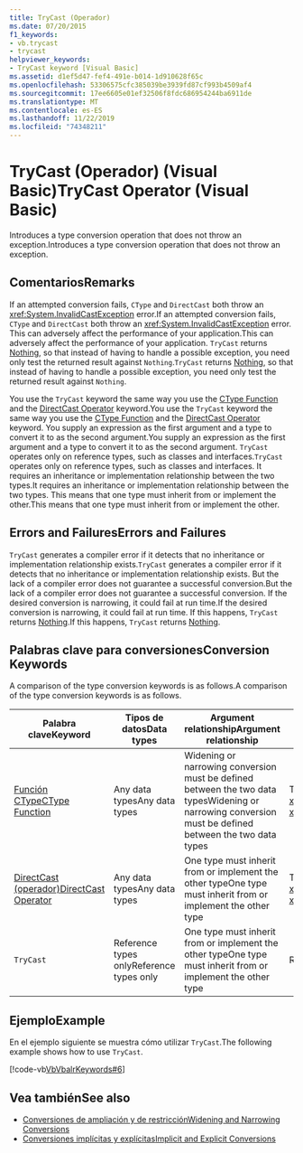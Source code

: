 ```yaml
---
title: TryCast (Operador)
ms.date: 07/20/2015
f1_keywords:
- vb.trycast
- trycast
helpviewer_keywords:
- TryCast keyword [Visual Basic]
ms.assetid: d1ef5d47-fef4-491e-b014-1d910628f65c
ms.openlocfilehash: 53306575cfc385039be3939fd87cf993b4509af4
ms.sourcegitcommit: 17ee6605e01ef32506f8fdc686954244ba6911de
ms.translationtype: MT
ms.contentlocale: es-ES
ms.lasthandoff: 11/22/2019
ms.locfileid: "74348211"
---
```

# <a name="trycast-operator-visual-basic"></a><span data-ttu-id="43c1d-102">TryCast (Operador) (Visual Basic)</span><span class="sxs-lookup"><span data-stu-id="43c1d-102">TryCast Operator (Visual Basic)</span></span>
<span data-ttu-id="43c1d-103">Introduces a type conversion operation that does not throw an exception.</span><span class="sxs-lookup"><span data-stu-id="43c1d-103">Introduces a type conversion operation that does not throw an exception.</span></span>  
  
## <a name="remarks"></a><span data-ttu-id="43c1d-104">Comentarios</span><span class="sxs-lookup"><span data-stu-id="43c1d-104">Remarks</span></span>  
 <span data-ttu-id="43c1d-105">If an attempted conversion fails, `CType` and `DirectCast` both throw an <xref:System.InvalidCastException> error.</span><span class="sxs-lookup"><span data-stu-id="43c1d-105">If an attempted conversion fails, `CType` and `DirectCast` both throw an <xref:System.InvalidCastException> error.</span></span> <span data-ttu-id="43c1d-106">This can adversely affect the performance of your application.</span><span class="sxs-lookup"><span data-stu-id="43c1d-106">This can adversely affect the performance of your application.</span></span> <span data-ttu-id="43c1d-107">`TryCast` returns [Nothing](../../../visual-basic/language-reference/nothing.md), so that instead of having to handle a possible exception, you need only test the returned result against `Nothing`.</span><span class="sxs-lookup"><span data-stu-id="43c1d-107">`TryCast` returns [Nothing](../../../visual-basic/language-reference/nothing.md), so that instead of having to handle a possible exception, you need only test the returned result against `Nothing`.</span></span>  
  
 <span data-ttu-id="43c1d-108">You use the `TryCast` keyword the same way you use the [CType Function](../../../visual-basic/language-reference/functions/ctype-function.md) and the [DirectCast Operator](../../../visual-basic/language-reference/operators/directcast-operator.md) keyword.</span><span class="sxs-lookup"><span data-stu-id="43c1d-108">You use the `TryCast` keyword the same way you use the [CType Function](../../../visual-basic/language-reference/functions/ctype-function.md) and the [DirectCast Operator](../../../visual-basic/language-reference/operators/directcast-operator.md) keyword.</span></span> <span data-ttu-id="43c1d-109">You supply an expression as the first argument and a type to convert it to as the second argument.</span><span class="sxs-lookup"><span data-stu-id="43c1d-109">You supply an expression as the first argument and a type to convert it to as the second argument.</span></span> <span data-ttu-id="43c1d-110">`TryCast` operates only on reference types, such as classes and interfaces.</span><span class="sxs-lookup"><span data-stu-id="43c1d-110">`TryCast` operates only on reference types, such as classes and interfaces.</span></span> <span data-ttu-id="43c1d-111">It requires an inheritance or implementation relationship between the two types.</span><span class="sxs-lookup"><span data-stu-id="43c1d-111">It requires an inheritance or implementation relationship between the two types.</span></span> <span data-ttu-id="43c1d-112">This means that one type must inherit from or implement the other.</span><span class="sxs-lookup"><span data-stu-id="43c1d-112">This means that one type must inherit from or implement the other.</span></span>  
  
## <a name="errors-and-failures"></a><span data-ttu-id="43c1d-113">Errors and Failures</span><span class="sxs-lookup"><span data-stu-id="43c1d-113">Errors and Failures</span></span>  
 <span data-ttu-id="43c1d-114">`TryCast` generates a compiler error if it detects that no inheritance or implementation relationship exists.</span><span class="sxs-lookup"><span data-stu-id="43c1d-114">`TryCast` generates a compiler error if it detects that no inheritance or implementation relationship exists.</span></span> <span data-ttu-id="43c1d-115">But the lack of a compiler error does not guarantee a successful conversion.</span><span class="sxs-lookup"><span data-stu-id="43c1d-115">But the lack of a compiler error does not guarantee a successful conversion.</span></span> <span data-ttu-id="43c1d-116">If the desired conversion is narrowing, it could fail at run time.</span><span class="sxs-lookup"><span data-stu-id="43c1d-116">If the desired conversion is narrowing, it could fail at run time.</span></span> <span data-ttu-id="43c1d-117">If this happens, `TryCast` returns [Nothing](../../../visual-basic/language-reference/nothing.md).</span><span class="sxs-lookup"><span data-stu-id="43c1d-117">If this happens, `TryCast` returns [Nothing](../../../visual-basic/language-reference/nothing.md).</span></span>  
  
## <a name="conversion-keywords"></a><span data-ttu-id="43c1d-118">Palabras clave para conversiones</span><span class="sxs-lookup"><span data-stu-id="43c1d-118">Conversion Keywords</span></span>  
 <span data-ttu-id="43c1d-119">A comparison of the type conversion keywords is as follows.</span><span class="sxs-lookup"><span data-stu-id="43c1d-119">A comparison of the type conversion keywords is as follows.</span></span>  
  
|<span data-ttu-id="43c1d-120">Palabra clave</span><span class="sxs-lookup"><span data-stu-id="43c1d-120">Keyword</span></span>|<span data-ttu-id="43c1d-121">Tipos de datos</span><span class="sxs-lookup"><span data-stu-id="43c1d-121">Data types</span></span>|<span data-ttu-id="43c1d-122">Argument relationship</span><span class="sxs-lookup"><span data-stu-id="43c1d-122">Argument relationship</span></span>|<span data-ttu-id="43c1d-123">Run-time failure</span><span class="sxs-lookup"><span data-stu-id="43c1d-123">Run-time failure</span></span>|  
|---|---|---|---|  
|[<span data-ttu-id="43c1d-124">Función CType</span><span class="sxs-lookup"><span data-stu-id="43c1d-124">CType Function</span></span>](../../../visual-basic/language-reference/functions/ctype-function.md)|<span data-ttu-id="43c1d-125">Any data types</span><span class="sxs-lookup"><span data-stu-id="43c1d-125">Any data types</span></span>|<span data-ttu-id="43c1d-126">Widening or narrowing conversion must be defined between the two data types</span><span class="sxs-lookup"><span data-stu-id="43c1d-126">Widening or narrowing conversion must be defined between the two data types</span></span>|<span data-ttu-id="43c1d-127">Throws <xref:System.InvalidCastException></span><span class="sxs-lookup"><span data-stu-id="43c1d-127">Throws <xref:System.InvalidCastException></span></span>|  
|[<span data-ttu-id="43c1d-128">DirectCast (operador)</span><span class="sxs-lookup"><span data-stu-id="43c1d-128">DirectCast Operator</span></span>](../../../visual-basic/language-reference/operators/directcast-operator.md)|<span data-ttu-id="43c1d-129">Any data types</span><span class="sxs-lookup"><span data-stu-id="43c1d-129">Any data types</span></span>|<span data-ttu-id="43c1d-130">One type must inherit from or implement the other type</span><span class="sxs-lookup"><span data-stu-id="43c1d-130">One type must inherit from or implement the other type</span></span>|<span data-ttu-id="43c1d-131">Throws <xref:System.InvalidCastException></span><span class="sxs-lookup"><span data-stu-id="43c1d-131">Throws <xref:System.InvalidCastException></span></span>|  
|`TryCast`|<span data-ttu-id="43c1d-132">Reference types only</span><span class="sxs-lookup"><span data-stu-id="43c1d-132">Reference types only</span></span>|<span data-ttu-id="43c1d-133">One type must inherit from or implement the other type</span><span class="sxs-lookup"><span data-stu-id="43c1d-133">One type must inherit from or implement the other type</span></span>|<span data-ttu-id="43c1d-134">Returns [Nothing](../../../visual-basic/language-reference/nothing.md)</span><span class="sxs-lookup"><span data-stu-id="43c1d-134">Returns [Nothing](../../../visual-basic/language-reference/nothing.md)</span></span>|  
  
## <a name="example"></a><span data-ttu-id="43c1d-135">Ejemplo</span><span class="sxs-lookup"><span data-stu-id="43c1d-135">Example</span></span>  
 <span data-ttu-id="43c1d-136">En el ejemplo siguiente se muestra cómo utilizar `TryCast`.</span><span class="sxs-lookup"><span data-stu-id="43c1d-136">The following example shows how to use `TryCast`.</span></span>  
  
 [!code-vb[VbVbalrKeywords#6](~/samples/snippets/visualbasic/VS_Snippets_VBCSharp/VbVbalrKeywords/VB/Class1.vb#6)]  
  
## <a name="see-also"></a><span data-ttu-id="43c1d-137">Vea también</span><span class="sxs-lookup"><span data-stu-id="43c1d-137">See also</span></span>

- [<span data-ttu-id="43c1d-138">Conversiones de ampliación y de restricción</span><span class="sxs-lookup"><span data-stu-id="43c1d-138">Widening and Narrowing Conversions</span></span>](../../../visual-basic/programming-guide/language-features/data-types/widening-and-narrowing-conversions.md)
- [<span data-ttu-id="43c1d-139">Conversiones implícitas y explícitas</span><span class="sxs-lookup"><span data-stu-id="43c1d-139">Implicit and Explicit Conversions</span></span>](../../../visual-basic/programming-guide/language-features/data-types/implicit-and-explicit-conversions.md)
